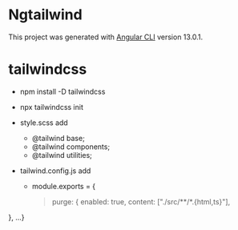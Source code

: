 # Ngtailwind

This project was generated with [Angular CLI](https://github.com/angular/angular-cli) version 13.0.1.

# tailwindcss

- npm install -D tailwindcss
- npx tailwindcss init
- style.scss add
  - @tailwind base;
  - @tailwind components;
  - @tailwind utilities;
- tailwind.config.js add

  - module.exports = {
    > purge: {
    > enabled: true,
    > content: ["./src/**/*.{html,ts}"],

},
...}
